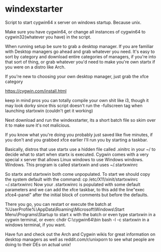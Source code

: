 # windexstarter
Script to start cygwin64 x server on windows startup. Because unix.

Make sure you have cygwin64, or change all instances of cygwin64 to cygwin32(whatever you have) in the script.

When running setup be sure to grab a desktop manager. If you are familiar with Desktop managers go ahead and grab whatever you need. It's easy to sort by category and download entire categories of managers, if you're into that sort of thing, or grab whatever you'd need to make you're own startx if you were on a distro like Arch.

If you're new to choosing your own  desktop manager, just grab the xfce category

https://cygwin.com/install.html

keep in mind pros you can totally compile your own shit like i3, though it may look dorky since this script doesn't run the -fullscreen tag when launching startxwin (couldn't get it working)

Next download and run the windexstarter, its a short batch file so skim over it to make sure it's not malicious.

If you know what you're doing you probably just saved like five minutes, if you don't and you grabbed xfce earlier I'll run you by starting a taskbar.

Basically, distros that use startx use a hidden file called .xinitrc in your ~/ to decide what to start when startx is executed.
Cygwin comes with a very special x server that allows Linux windows to use Windows windows. Windows. This program is called startxwin and uses ~/.startxwinrc

So startx and startxwin both come unpopulated. 
To start we should copy the system default with the command:
cp /etc/X11/xinit/startxwinrc ~/.startxwinrc
Now your .startxwinrc is populated with some default parameters and we can add the xfce taskbar, to this add the line"exec xfce4-panel" after the initial block of comments but before the defaults.


There you go, you can restart or execute the batch at %UserProfile%\AppData\Roaming\Microsoft\Windows\Start Menu\Programs\Startup
to start x with the batch or even type startxwin in a cygwin terminal, or even:
chdir C:\cygwin64\bin
bash -l -c startxwin
in a windows terminal, if you want.

Have fun and check out the Arch and Cygwin wikis for great information on desktop managers as well as reddit.com/r/unixporn to see what people are doing to their DEs on actual unix!
